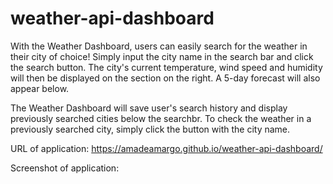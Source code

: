 # weather-api-dashboard

With the Weather Dashboard, users can easily search for the weather in their city of choice! Simply input the city name in the search bar and click the search button. The city's current temperature, wind speed and humidity will then be displayed on the section on the right. A 5-day forecast will also appear below. 

The Weather Dashboard will save user's search history and display previously searched cities below the searchbr. To check the weather in a previously searched city, simply click the button with the city name. 

URL of application: https://amadeamargo.github.io/weather-api-dashboard/

Screenshot of application:


